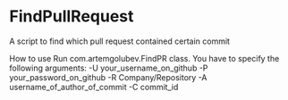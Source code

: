 FindPullRequest
===============

A script to find which pull request contained certain commit

How to use
Run com.artemgolubev.FindPR class. You have to specify the following arguments:
-U your_username_on_github
-P your_password_on_github
-R Company/Repository
-A username_of_author_of_commit
-C commit_id
